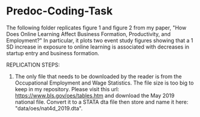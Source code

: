 # Predoc-Coding-Task
The following folder replicates figure 1 and figure 2 from my paper, "How Does Online Learning Affect Business Formation, Productivity, and Employment?" In particular, it plots two event study figures showing that a 1 SD increase in exposure to online learning is associated with decreases in startup entry and business formation. 

REPLICATION STEPS: 
1) The only file that needs to be downloaded by the reader is from the Occupational Employment and Wage Statistics. The file size is too big to keep in my repository. Please visit this url: https://www.bls.gov/oes/tables.htm and download the May 2019 national file. Convert it to a STATA dta file then store and name it here: "data/oes/nat4d_2019.dta". 

